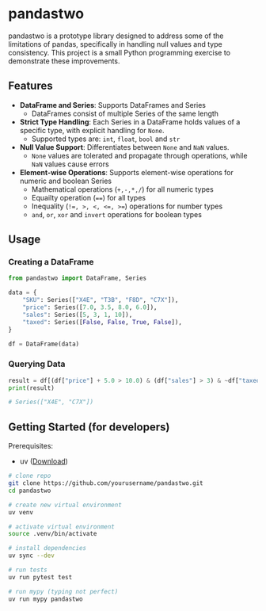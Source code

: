 # pandastwo

pandastwo is a prototype library designed to address some of the limitations of pandas, specifically in handling null values and type consistency. This project is a small Python programming exercise to demonstrate these improvements.

## Features

- **DataFrame and Series**: Supports DataFrames and Series
    - DataFrames consist of multiple Series of the same length
- **Strict Type Handling**: Each Series in a DataFrame holds values of a specific type, with explicit handling for `None`.
    - Supported types are: `int`, `float`, `bool` and `str`
- **Null Value Support**: Differentiates between `None` and `NaN` values.
    - `None` values are tolerated and propagate through operations, while `NaN` values cause errors
- **Element-wise Operations**: Supports element-wise operations for numeric and boolean Series
    - Mathematical operations (`+,-,*,/`) for all numeric types
    - Equailty operation (`==`) for all types
    - Inequality (`!=, >, <, <=, >=`) operations for number types
    - `and`, `or`, ``xor`` and ``invert`` operations for boolean types


## Usage

### Creating a DataFrame

```python
from pandastwo import DataFrame, Series

data = {
    "SKU": Series(["X4E", "T3B", "F8D", "C7X"]),
    "price": Series([7.0, 3.5, 8.0, 6.0]),
    "sales": Series([5, 3, 1, 10]),
    "taxed": Series([False, False, True, False]),
}

df = DataFrame(data)
```

### Querying Data

```python
result = df[(df["price"] + 5.0 > 10.0) & (df["sales"] > 3) & ~df["taxed"]]["SKU"]
print(result)

# Series(["X4E", "C7X"])
```

## Getting Started (for developers)
Prerequisites: 
- uv ([Download](https://docs.astral.sh/uv/getting-started/installation/))

```bash
# clone repo
git clone https://github.com/yourusername/pandastwo.git
cd pandastwo

# create new virtual environment
uv venv

# activate virtual environment
source .venv/bin/activate

# install dependencies
uv sync --dev

# run tests
uv run pytest test

# run mypy (typing not perfect)
uv run mypy pandastwo
```